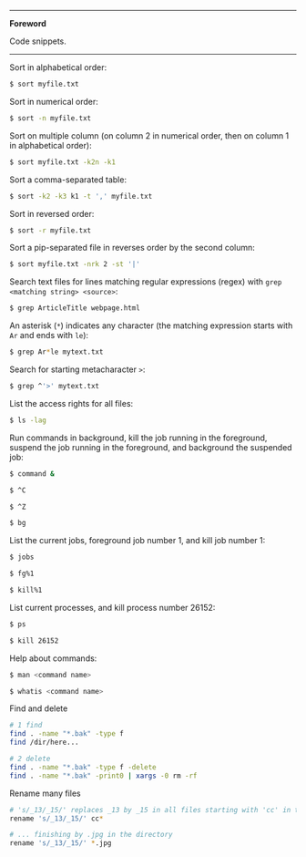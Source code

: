 <!--
---

[TOC]
-->
---

**Foreword**

Code snippets.

---

Sort in alphabetical order:

```bash
$ sort myfile.txt
```

Sort in numerical order:

```bash
$ sort -n myfile.txt
```

Sort on multiple column (on column 2 in numerical order, then on column 1 in alphabetical order):

```bash
$ sort myfile.txt -k2n -k1
```

Sort a comma-separated table:

```bash
$ sort -k2 -k3 k1 -t ',' myfile.txt
```

Sort in reversed order:

```bash
$ sort -r myfile.txt
```

Sort a pip-separated file in reverses order by the second column:

```bash
$ sort myfile.txt -nrk 2 -st '|'
```

Search text files for lines matching regular expressions (regex) with `grep <matching string> <source>`:

```bash
$ grep ArticleTitle webpage.html
```

An asterisk (`*`) indicates any character (the matching expression starts with `Ar` and ends with `le`):

```bash
$ grep Ar*le mytext.txt
```

Search for starting metacharacter `>`:

```bash
$ grep ^'>' mytext.txt
```

List the access rights for all files:

```bash
$ ls -lag
```

Run commands in background, kill the job running in the foreground, suspend the job running in the foreground, and background the suspended job:

```bash
$ command &

$ ^C

$ ^Z

$ bg
```

List the current jobs, foreground job number 1, and kill job number 1:

```bash
$ jobs

$ fg%1

$ kill%1
```

List current processes, and kill process number 26152:

```bash
$ ps

$ kill 26152
```

Help about commands:

```bash
$ man <command name>

$ whatis <command name>
```

Find and delete

```bash
# 1 find
find . -name "*.bak" -type f
find /dir/here...

# 2 delete
find . -name "*.bak" -type f -delete
find . -name "*.bak" -print0 | xargs -0 rm -rf
```

Rename many files

```bash
# 's/_13/_15/' replaces _13 by _15 in all files starting with 'cc' in the directory
rename 's/_13/_15/' cc*

# ... finishing by .jpg in the directory
rename 's/_13/_15/' *.jpg
```
